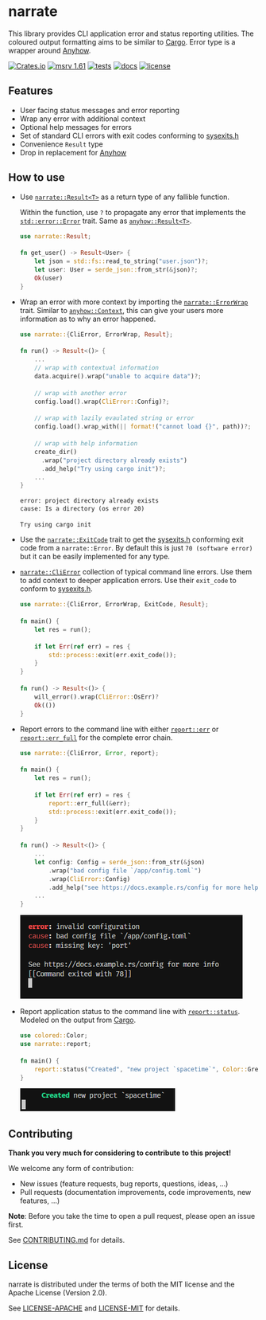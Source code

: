 # narrate

This library provides CLI application error and status reporting utilities. The
coloured output formatting aims to be similar to [Cargo]. Error type is a
wrapper around [Anyhow].

[![Crates.io](https://img.shields.io/crates/v/narrate.svg)](https://crates.io/crates/narrate)
[![msrv 1.61](https://img.shields.io/badge/msrv-1.61-dea584.svg)](https://github.com/rust-lang/rust/releases/tag/1.61.0)
[![tests](https://github.com/sonro/narrate/actions/workflows/tests.yml/badge.svg?branch=main)](https://github.com/sonro/narrate/actions/workflows/tests.yml)
[![docs](https://img.shields.io/docsrs/narrate)](https://docs.rs/narrate/latest/narrate)
[![license](https://img.shields.io/crates/l/narrate.svg)](#license)

## Features

- User facing status messages and error reporting
- Wrap any error with additional context
- Optional help messages for errors
- Set of standard CLI errors with exit codes conforming to
  [sysexits.h]
- Convenience `Result` type
- Drop in replacement for [Anyhow]

## How to use

- Use
  [`narrate::Result<T>`](https://docs.rs/narrate/latest/narrate/type.Result.html)
  as a return type of any fallible function.

   Within the function, use `?` to propagate any error that implements the
  [`std::error::Error`](https://doc.rust-lang.org/std/error/trait.Error.html)
  trait. Same as
  [`anyhow::Result<T>`](https://docs.rs/anyhow/1.0/anyhow/type.Result.html).

  ```rust
  use narrate::Result;

  fn get_user() -> Result<User> {
      let json = std::fs::read_to_string("user.json")?;
      let user: User = serde_json::from_str(&json)?;
      Ok(user)
  }
  ```

- Wrap an error with more context by importing the
  [`narrate::ErrorWrap`](https://docs.rs/narrate/latest/narrate/trait.ErrorWrap.html)
  trait. Similar to
  [`anyhow::Context`](https://docs.rs/anyhow/1.0/anyhow/trait.Context.html),
  this can give your users more information as to why an error happened.

  ```rust
  use narrate::{CliError, ErrorWrap, Result};

  fn run() -> Result<()> {
      ...
      // wrap with contextual information
      data.acquire().wrap("unable to acquire data")?;

      // wrap with another error
      config.load().wrap(CliError::Config)?;

      // wrap with lazily evaulated string or error
      config.load().wrap_with(|| format!("cannot load {}", path))?;

      // wrap with help information
      create_dir()
        .wrap("project directory already exists")
        .add_help("Try using cargo init")?;
      ...
  }
  ```

  ```console
  error: project directory already exists
  cause: Is a directory (os error 20)

  Try using cargo init
  ```

- Use the
  [`narrate::ExitCode`](https://docs.rs/narrate/latest/narrate/trait.ExitCode.html)
  trait to get the [sysexits.h] conforming exit code from a `narrate::Error`. By
  default this is just `70 (software error)` but it can be easily implemented
  for any type.

- [`narrate::CliError`](https://docs.rs/narrate/latest/narrate/struct.CliError.html)
  collection of typical command line errors. Use them to add context to deeper
  application errors. Use their `exit_code` to conform to [sysexits.h].

  ```rust
  use narrate::{CliError, ErrorWrap, ExitCode, Result};

  fn main() {
      let res = run();

      if let Err(ref err) = res {
          std::process::exit(err.exit_code());
      }
  }

  fn run() -> Result<()> {
      will_error().wrap(CliError::OsErr)?
      Ok(())
  }
  ```

- Report errors to the command line with either
  [`report::err`](https://docs.rs/narrate/latest/narrate/report/fn.err.html)
  or
  [`report::err_full`](https://docs.rs/narrate/latest/narrate/report/fn.err_full.html)
  for the complete error chain.

  ```rust
  use narrate::{CliError, Error, report};

  fn main() {
      let res = run();

      if let Err(ref err) = res {
          report::err_full(&err);
          std::process::exit(err.exit_code());
      }
  }

  fn run() -> Result<()> {
      ...
      let config: Config = serde_json::from_str(&json)
          .wrap("bad config file `/app/config.toml`")
          .wrap(CliError::Config)
          .add_help("see https://docs.example.rs/config for more help")?;
      ...
  }
  ```

  ![report::err_full output](/docs/report_err_full.png?raw=true)

- Report application status to the command line with
  [`report::status`](https://docs.rs/narrate/latest/narrate/report/status.err.html).
  Modeled on the output from [Cargo].

  ```rust
  use colored::Color;
  use narrate::report;

  fn main() {
      report::status("Created", "new project `spacetime`", Color::Green);
  }
  ```

  ![report::status output](/docs/report_status.png?raw=true)

## Contributing

**Thank you very much for considering to contribute to this project!**

We welcome any form of contribution:

- New issues (feature requests, bug reports, questions, ideas, ...)
- Pull requests (documentation improvements, code improvements, new features,
  ...)

**Note**: Before you take the time to open a pull request, please open an issue
first.

See [CONTRIBUTING.md](CONTRIBUTING.md) for details.

## License

narrate is distributed under the terms of both the MIT license and the
Apache License (Version 2.0).

See [LICENSE-APACHE](LICENSE-APACHE) and [LICENSE-MIT](LICENSE-MIT) for details.

[Cargo]: https://github.com/rust-lang/cargo
[Anyhow]: https://github.com/dtolnay/anyhow
[sysexits.h]: (https://man.openbsd.org/sysexits.3)
